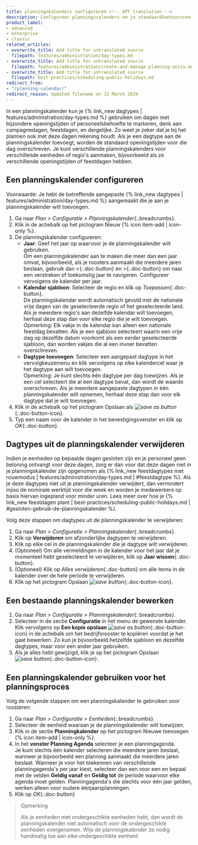 ```yaml
---
title: planningskalenders configureren <!-- GPT translation -->
description: Configureer planningscalenders om je standaardkantooruren automatisch aan te passen op dagen met afwijkende kantooruren. <!-- GPT translation -->
product_label:
- advanced
- enterprise
- classic
related_articles:
- overwrite_title: Add title for untranslated source
  filepath: features/administration/day-types.md
- overwrite_title: Add title for untranslated source
  filepath: features/administration/create-and-manage-planning-units.md
- overwrite_title: Add title for untranslated source
  filepath: best-practices/scheduling-public-holidays.md
redirect_from:
- "/planning-calendar/"
redirect_reason: Updated filename on 13 March 2024
---
```


In een planningskalender kun je {% link_new dagtypes | features/administration/day-types.md %} gebruiken om dagen met bijzondere openingstijden of personeelsbehoefte te markeren, denk aan campagnedagen, feestdagen, en dergelijke. Zo weet je zeker dat je bij het plannen ook met deze dagen rekening houdt. Als je een dagtype aan de planningskalender toevoegt, worden de standaard openingstijden voor die dag overschreven. Je kunt verschillende planningskalenders voor verschillende eenheden of regio's aanmaken, bijvoorbeeld als ze verschillende openingstijden of feestdagen hebben. <!-- GPT translation -->

## Een planningskalender configureren <!-- GPT translation -->

Voorwaarde: Je hebt de betreffende aangepaste {% link_new dagtypes | features/administration/day-types.md %} aangemaakt die je aan je planningskalender wilt toevoegen. <!-- GPT translation -->

1. Ga naar _Plan > Configuratie > Planningskalender_{:.breadcrumbs}. <!-- GPT translation -->
2. Klik in de actiebalk op het pictogram Nieuw {% icon item-add | icon-only %}. <!-- GPT translation -->
3. De planningskalender configureren: <!-- GPT translation -->
    - **Jaar**: Geef het jaar op waarvoor je de planningskalender wilt gebruiken.<br>Om een planningskalender aan te maken die meer dan een jaar omvat, bijvoorbeeld, als je roosters aanmaakt die meerdere jaren beslaan, gebruik dan _<_{:.doc-button} en _>_{:.doc-button} om naar een verstreken of toekomstig jaar te navigeren. Configureer vervolgens de kalender per jaar. <!-- GPT translation -->
    - **Kalendar sjabloon**: Selecteer de regio en klik op _Toepassen_{:.doc-button}.<br>De planningskalendar wordt automatisch gevuld met de nationale vrije dagen van de geselecteerde regio of het geselecteerde land.<br>Als je meerdere regio's aan dezelfde kalendar wilt toevoegen, herhaal deze stap dan voor elke regio die je wilt toevoegen.<br>Opmerking: Elk vakje in de kalendar kan alleen een nationale feestdag bevatten. Als je een sjabloon selecteert waarin een vrije dag op dezelfde datum voorkomt als een eerder geselecteerde sjabloon, dan worden vakjes die al een invoer bevatten overschreven. <!-- GPT translation -->
    - **Dagtype toevoegen**: Selecteer een aangepast dagtype in het vervolgkeuzemenu en klik vervolgens op elke kalendercel waar je het dagtype aan wilt toevoegen.<br>Opmerking: Je kunt slechts één dagtype per dag toewijzen. Als je een cel selecteert die al een dagtype bevat, dan wordt de waarde overschreven. Als je meerdere aangepaste dagtypen in één planningskalender wilt opnemen, herhaal deze stap dan voor elk dagtype dat je wilt toevoegen. <!-- GPT translation -->
4. Klik in de actiebalk op het pictogram Opslaan als _![save as button](/assets/img/common/saveas.gif)_{:.doc-button-icon}. <!-- GPT translation -->
5. Typ een naam voor de kalender in het bevestigingsvenster en klik op  _OK_{:.doc-button}. <!-- GPT translation -->

## Dagtypes uit de planningskalender verwijderen <!-- GPT translation -->

Indien je eenheden op bepaalde dagen gesloten zijn en je personeel geen beloning ontvangt voor deze dagen, zorg er dan voor dat deze dagen niet in je planningskalender zijn opgenomen als {% link_new feestdagtypes met rouwmodus | features/administration/day-types.md | #feestdagtype %}. Als je deze dagtypes niet uit je planningskalender verwijdert, dan vermindert injixo de nominale werktijd voor die week en worden je medewerkers op basis hiervan ingepland voor minder uren. Lees meer over hoe je {% link_new feestdagen plant | best-practices/scheduling-public-holidays.md | #gesloten-gebruik-de-planningskalender %}. <!-- GPT translation -->

Volg deze stappen om dagtypes uit de planningskalender te verwijderen: <!-- GPT translation -->
1. Ga naar _Plan > Configuratie > Planningskalender_{:.breadcrumbs}. <!-- Repetition of GPT translation -->
2. Klik op **Verwijderen** om afzonderlijke dagtypen te verwijderen. <!-- GPT translation -->
3. Klik op elke cel in de planningskalender die je dagtype wilt verwijderen. <!-- GPT translation -->
4. (Optioneel) Om alle vermeldingen in de kalender voor het jaar dat je momenteel hebt geselecteerd te verwijderen, klik op **Jaar wissen**{:.doc-button}. <!-- GPT translation -->
5. (Optioneel) Klik op _Alles verwijderen_{:.doc-button} om alle items in de kalender over de hele periode te verwijderen. <!-- GPT translation -->
5. Klik op het pictogram Opslaan _![save button](/assets/img/common/save.gif)_{:.doc-button-icon}. <!-- GPT translation -->


## Een bestaande planningskalender bewerken <!-- GPT translation -->

1. Ga naar _Plan > Configuratie > Planningskalender_{:.breadcrumbs}. <!-- Repetition of GPT translation -->
2. Selecteer in de sectie **Configuratie** in het menu de gewenste kalender. Klik vervolgens op **Een kopie opslaan** _![save as button](/assets/img/common/saveas.gif)_{:.doc-button-icon} in de actiebalk om het bedrijfsrooster te kopiëren voordat je het gaat bewerken. Zo kun je bijvoorbeeld hetzelfde sjabloon en dezelfde dagtypes, maar voor een ander jaar gebruiken. <!-- GPT translation -->
3. Als je alles hebt gewijzigd, klik je op het pictogram Opslaan _![save button](/assets/img/common/save.gif)_{:.doc-button-icon}. <!-- GPT translation -->

## Een planningskalender gebruiken voor het planningsproces <!-- GPT translation -->

Volg de volgende stappen om een planningskalender te gebruiken voor roosteren: <!-- GPT translation -->

1. Ga naar _Plan > Configuratie > Eenheden_{:.breadcrumbs}. <!-- GPT translation -->
2. Selecteer de eenheid waaraan je de planningskalender wilt toewijzen. <!-- GPT translation -->
2. Klik in de sectie **Planningkalender** op het pictogram Nieuwe toevoegen {% icon item-add | icon-only %}. <!-- GPT translation -->
3. In het **venster Planning Agenda** selecteer je een planningagenda.<br>Je kunt slechts één kalender selecteren die meerdere jaren beslaat, wanneer je bijvoorbeeld een planning aanmaakt die meerdere jaren beslaat. Wanneer je voor het toekennen van verschillende planningagenda's per jaar kiest, selecteer dan een voor een en bepaal met de velden **Geldig vanaf** en **Geldig tot** de periode waarvoor elke agenda moet gelden. Planningagenda's die slechts voor één jaar gelden, werken alleen voor oudere éénjaarsplanningen. <!-- GPT translation -->
4. Klik op _OK_{:.doc-button} <!-- GPT translation -->

> Opmerking <!-- TM 100 -->
> <!-- TM 100 -->
> Als je eenheden met ondergeschikte eenheden hebt, dan wordt de planningskalender niet automatisch voor de ondergeschikte eenheden overgenomen. Wijs de planningskalender zo nodig handmatig toe aan elke ondergeschikte eenheid. <!-- GPT translation -->
